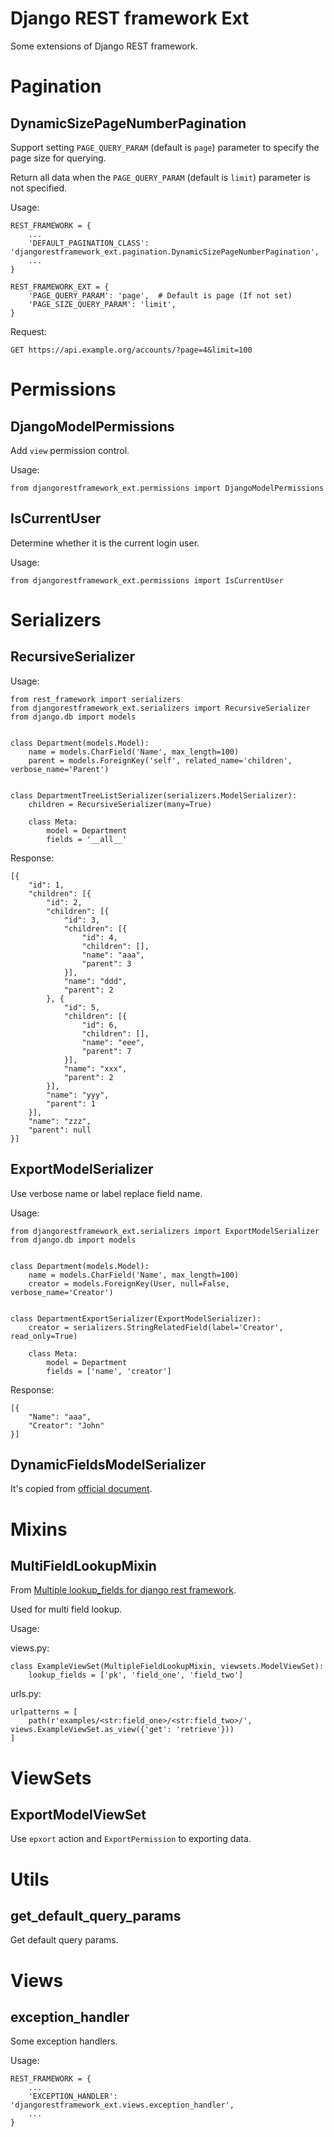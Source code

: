 Django REST framework Ext
=========================

Some extensions of Django REST framework.

# Pagination

## DynamicSizePageNumberPagination

Support setting `PAGE_QUERY_PARAM` (default is `page`) parameter to specify the page size for querying.

Return all data when the `PAGE_QUERY_PARAM` (default is `limit`) parameter is not specified.

Usage:

```
REST_FRAMEWORK = {
    ...
    'DEFAULT_PAGINATION_CLASS': 'djangorestframework_ext.pagination.DynamicSizePageNumberPagination',
    ...
}

REST_FRAMEWORK_EXT = {
    'PAGE_QUERY_PARAM': 'page',  # Default is page (If not set)
    'PAGE_SIZE_QUERY_PARAM': 'limit',
}
```

Request:

```
GET https://api.example.org/accounts/?page=4&limit=100
```

# Permissions

## DjangoModelPermissions

Add ``view`` permission control.

Usage:

```
from djangorestframework_ext.permissions import DjangoModelPermissions
```

## IsCurrentUser

Determine whether it is the current login user.

Usage:

```
from djangorestframework_ext.permissions import IsCurrentUser
```

# Serializers

## RecursiveSerializer

Usage:

```
from rest_framework import serializers
from djangorestframework_ext.serializers import RecursiveSerializer
from django.db import models


class Department(models.Model):
    name = models.CharField('Name', max_length=100)
    parent = models.ForeignKey('self', related_name='children', verbose_name='Parent')


class DepartmentTreeListSerializer(serializers.ModelSerializer):
    children = RecursiveSerializer(many=True)

    class Meta:
        model = Department
        fields = '__all__'
```

Response:

```
[{
    "id": 1,
    "children": [{
        "id": 2,
        "children": [{
            "id": 3,
            "children": [{
                "id": 4,
                "children": [],
                "name": "aaa",
                "parent": 3
            }],
            "name": "ddd",
            "parent": 2
        }, {
            "id": 5,
            "children": [{
                "id": 6,
                "children": [],
                "name": "eee",
                "parent": 7
            }],
            "name": "xxx",
            "parent": 2
        }],
        "name": "yyy",
        "parent": 1
    }],
    "name": "zzz",
    "parent": null
}]
```

## ExportModelSerializer

Use verbose name or label replace field name.

Usage:

```
from djangorestframework_ext.serializers import ExportModelSerializer
from django.db import models


class Department(models.Model):
    name = models.CharField('Name', max_length=100)
    creator = models.ForeignKey(User, null=False, verbose_name='Creator')


class DepartmentExportSerializer(ExportModelSerializer):
    creator = serializers.StringRelatedField(label='Creator', read_only=True)
    
    class Meta:
        model = Department
        fields = ['name', 'creator']
```

Response:

```
[{
    "Name": "aaa",
    "Creator": "John"
}]
```

## DynamicFieldsModelSerializer

It's copied from [official document](https://www.django-rest-framework.org/api-guide/serializers/#dynamically-modifying-fields).


# Mixins

## MultiFieldLookupMixin

From [Multiple lookup_fields for django rest framework](https://stackoverflow.com/questions/38461366/multiple-lookup-fields-for-django-rest-framework).

Used for multi field lookup.

Usage:

views.py:

```
class ExampleViewSet(MultipleFieldLookupMixin, viewsets.ModelViewSet):
    lookup_fields = ['pk', 'field_one', 'field_two']
```

urls.py:

```
urlpatterns = [
    path(r'examples/<str:field_one>/<str:field_two>/', views.ExampleViewSet.as_view({'get': 'retrieve'}))
]
```

# ViewSets

## ExportModelViewSet

Use `epxort` action and `ExportPermission` to exporting data.

# Utils

## get_default_query_params

Get default query params.

# Views

## exception_handler

Some exception handlers.

Usage: 

```
REST_FRAMEWORK = {
    ...
    'EXCEPTION_HANDLER': 'djangorestframework_ext.views.exception_handler',
    ...
}
```
